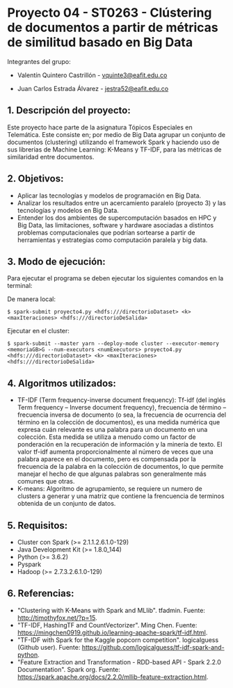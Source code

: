 #  Proyecto 04 - ST0263 - Clústering de documentos a partir de métricas de similitud basado en Big Data

Integrantes del grupo:

* Valentín Quintero Castrillón - vquinte3@eafit.edu.co

* Juan Carlos Estrada Álvarez - jestra52@eafit.edu.co

## 1. Descripción del proyecto:
Este proyecto hace parte de la asignatura Tópicos Especiales en Telemática. Este consiste en; por medio de Big Data agrupar un conjunto de documentos (clustering) utilizando el framework Spark y haciendo uso de sus librerias de Machine Learning: K-Means y TF-IDF, para las métricas de similaridad entre documentos.

## 2. Objetivos:
* Aplicar las tecnologías y modelos de programación en Big Data.
* Analizar los resultados entre un acercamiento paralelo (proyecto 3) y las tecnologías y modelos en Big Data.
* Entender los dos ambientes de supercomputación basados en HPC y Big Data, las limitaciones, software y hardware asociadas a distintos problemas computacionales que podrían sortearse a partir de herramientas y estrategias como computación paralela y big data.

## 3. Modo de ejecución:
Para ejecutar el programa se deben ejecutar los siguientes comandos en la terminal:

De manera local:

    $ spark-submit proyecto4.py <hdfs:///directorioDataset> <k> <maxIteraciones> <hdfs:///directorioDeSalida>
    

Ejecutar en el cluster:

    $ spark-submit --master yarn --deploy-mode cluster --executor-memory <memoriaGB>G --num-executors <numExecutors> proyecto4.py <hdfs:///directorioDataset> <k> <maxIteraciones> <hdfs:///directorioDeSalida>

## 4. Algoritmos utilizados:
* TF-IDF (Term frequency-inverse document frequency): Tf-idf (del inglés Term frequency – Inverse document frequency), frecuencia de término – frecuencia inversa de documento (o sea, la frecuencia de ocurrencia del término en la colección de documentos), es una medida numérica que expresa cuán relevante es una palabra para un documento en una colección. Esta medida se utiliza a menudo como un factor de ponderación en la recuperación de información y la minería de texto. El valor tf-idf aumenta proporcionalmente al número de veces que una palabra aparece en el documento, pero es compensada por la frecuencia de la palabra en la colección de documentos, lo que permite manejar el hecho de que algunas palabras son generalmente más comunes que otras.
* K-means: Algoritmo de agrupamiento, se requiere un numero de clusters a generar y una matriz que contiene la frencuencia de terminos obtenida de un conjunto de datos.

## 5. Requisitos:
* Cluster con Spark (>= 2.1.1.2.6.1.0-129) 
* Java Development Kit (>= 1.8.0_144)
* Python (>= 3.6.2)
* Pyspark
* Hadoop (>= 2.7.3.2.6.1.0-129)

## 6. Referencias:
* "Clustering with K-Means with Spark and MLlib". tfadmin. Fuente: http://timothyfox.net/?p=15.
* "TF-IDF, HashingTF and CountVectorizer". Ming Chen. Fuente: https://mingchen0919.github.io/learning-apache-spark/tf-idf.html.
* "TF-IDF with Spark for the Kaggle popcorn competition". logicalguess (Github user). Fuente: https://github.com/logicalguess/tf-idf-spark-and-python.
* "Feature Extraction and Transformation - RDD-based API - Spark 2.2.0 Documentation". Spark org. Fuente: https://spark.apache.org/docs/2.2.0/mllib-feature-extraction.html.
